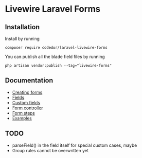 # Livewire Laravel Forms

## Installation
Install by running
```
composer require codedor/laravel-livewire-forms
```

You can publish all the blade field files by running
```
php artisan vendor:publish --tag="livewire-forms"
```

## Documentation
* [Creating forms](/docs/creating-forms.md)
* [Fields](/docs/fields.md)
* [Custom fields](/docs/custom-fields.md)
* [Form controller](/docs/form-controller.md)
* [Form steps](/docs/form-steps.md)
* [Examples](/docs/examples.md)

## TODO
* parseField() in the field itself for special custom cases, maybe
* Group rules cannot be overwritten yet